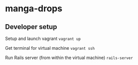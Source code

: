 # manga-drops
## Developer setup
Setup and launch vagrant
```vagrant up```

Get terminal for virtual machine
```vagrant ssh```

Run Rails server (from within the virtual machine)
```rails-server```
